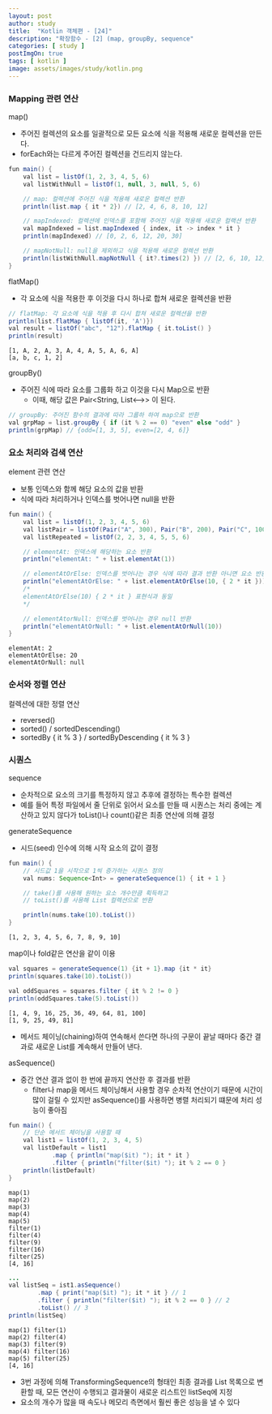 ```yaml
---
layout: post
author: study
title:  "Kotlin 객체편 - [24]"
description: "확장함수 - [2] (map, groupBy, sequence"
categories: [ study ]
postImgOn: true
tags: [ kotlin ]
image: assets/images/study/kotlin.png
---
```


### Mapping 관련 연산

map()
- 주어진 컬렉션의 요소를 일괄적으로 모든 요소에 식을 적용해 새로운 컬렉션을 만든다.
- forEach와는 다르게 주어진 컬렉션을 건드리지 않는다.

```java
fun main() {
    val list = listOf(1, 2, 3, 4, 5, 6)
    val listWithNull = listOf(1, null, 3, null, 5, 6)

    // map: 컬렉션에 주어진 식을 적용해 새로운 컬렉션 반환
    println(list.map { it * 2}) // [2, 4, 6, 8, 10, 12]

    // mapIndexed: 컬렉션에 인덱스를 포함해 주어진 식을 적용해 새로운 컬랙션 반환
    val mapIndexed = list.mapIndexed { index, it -> index * it }
    println(mapIndexed) // [0, 2, 6, 12, 20, 30]

    // mapNotNull: null을 제외하고 식을 적용해 새로운 컬렉션 반환
    println(listWithNull.mapNotNull { it?.times(2) }) // [2, 6, 10, 12]
}
```


flatMap()
- 각 요소에 식을 적용한 후 이것을 다시 하나로 합쳐 새로운 컬렉션을 반환

```java
// flatMap: 각 요소에 식을 적용 후 다시 합쳐 새로운 컬렉션을 반환
println(list.flatMap { listOf(it, 'A')})
val result = listOf("abc", "12").flatMap { it.toList() }
println(result)
```
```
[1, A, 2, A, 3, A, 4, A, 5, A, 6, A]
[a, b, c, 1, 2]
```

groupBy()
- 주어진 식에 따라 요소를 그룹화 하고 이것을 다시 Map으로 반환
    - 이때, 해당 값은 Pair<String, List<-->> 이 된다.

```java
// groupBy: 주어진 함수의 결과에 따라 그룹하 하여 map으로 반환
val grpMap = list.groupBy { if (it % 2 == 0) "even" else "odd" }
println(grpMap) // {odd=[1, 3, 5], even=[2, 4, 6]}
```


### 요소 처리와 검색 연산

element 관련 연산
- 보통 인덱스와 함께 해당 요소의 값을 반환
- 식에 따라 처리하거나 인덱스를 벗어나면 null을 반환

```java
fun main() {
    val list = listOf(1, 2, 3, 4, 5, 6)
    val listPair = listOf(Pair("A", 300), Pair("B", 200), Pair("C", 100), Pair("D", 200))
    val listRepeated = listOf(2, 2, 3, 4, 5, 5, 6)

    // elementAt: 인덱스에 해당하는 요소 반환
    println("elementAt: " + list.elementAt(1))

    // elementAtOrElse: 인덱스를 벗어나는 경우 식에 따라 결과 반환 아니면 요소 반환
    println("elementAtOrElse: " + list.elementAtOrElse(10, { 2 * it }))
    /*
    elementAtOrElse(10) { 2 * it } 표현식과 동일
    */

    // elementAtorNull: 인덱스를 벗어나는 경우 null 반환
    println("elementAtOrNull: " + list.elementAtOrNull(10))
}
```
```
elementAt: 2
elementAtOrElse: 20
elementAtOrNull: null
```


### 순서와 정렬 연산

컬렉션에 대한 정렬 연산
- reversed()
- sorted() / sortedDescending()
- sortedBy { it % 3 } / sortedByDescending { it % 3 }




### 시퀀스

sequence
- 순차적으로 요소의 크기를 특정하지 않고 추후에 결정하는 특수한 컬렉션
- 예를 들어 특정 파일에서 줄 단위로 읽어서 요소를 만들 때 시퀀스는 처리 중에는 계산하고 있지 않다가 toList()나 count()같은 최종 연산에 의해 결정


generateSequence
- 시드(seed) 인수에 의해 시작 요소의 값이 결정

```java
fun main() {
    // 시드값 1을 시작으로 1씩 증가하는 시퀀스 정의
    val nums: Sequence<Int> = generateSequence(1) { it + 1 }

    // take()를 사용해 원하는 요소 개수만큼 획득하고
    // toList()를 사용해 List 컬렉션으로 반환

    println(nums.take(10).toList())
}
```
```
[1, 2, 3, 4, 5, 6, 7, 8, 9, 10]
```


map이나 fold같은 연산을 같이 이용

```java
val squares = generateSequence(1) {it + 1}.map {it * it}
println(squares.take(10).toList())

val oddSquares = squares.filter { it % 2 != 0 }
println(oddSquares.take(5).toList())
```
```
[1, 4, 9, 16, 25, 36, 49, 64, 81, 100]
[1, 9, 25, 49, 81]
```

- 메서드 체이닝(chaining)하여 연속해서 쓴다면 하나의 구문이 끝날 때마다 중간 결과로 새로운 List를 계속해서 만들어 낸다.


asSequence()
- 중간 연산 결과 없이 한 번에 끝까지 연산한 후 결과를 반환
    - filter나 map을 메서드 체이닝해서 사용할 경우 순차적 연산이기 때문에 시간이 많이 걸릴 수 있지만 asSequence()를 사용하면 병렬 처리되기 떄문에 처리 성능이 좋아짐

```java
fun main() {
    // 단순 메서드 체이닝을 사용할 때
    val list1 = listOf(1, 2, 3, 4, 5)
    val listDefault = list1
            .map { println("map($it) "); it * it }
            .filter { println("filter($it) "); it % 2 == 0 }
    println(listDefault)
}
```
```
map(1)
map(2)
map(3)
map(4)
map(5)
filter(1)
filter(4)
filter(9)
filter(16)
filter(25)
[4, 16]
```

```java
...
val listSeq = ist1.asSequence()
        .map { print("map($it) "); it * it } // 1
        .filter { println("filter($it) "); it % 2 == 0 } // 2
        .toList() // 3
println(listSeq)
```
```
map(1) filter(1)
map(2) filter(4)
map(3) filter(9)
map(4) filter(16)
map(5) filter(25)
[4, 16]
```

- 3번 과정에 의해 TransformingSequence의 형태인 최종 결과를 List 목록으로 변환할 때, 모든 연산이 수행되고 결과물이 새로운 리스트인 listSeq에 지정
- 요소의 개수가 많을 때 속도나 메모리 측면에서 훨씬 좋은 성능을 낼 수 있다